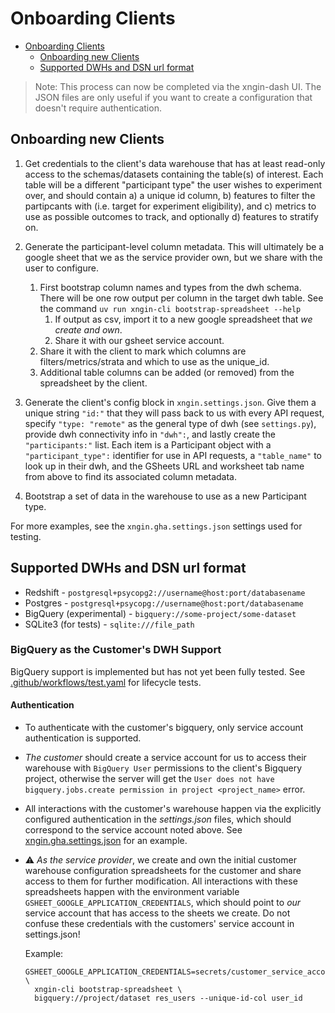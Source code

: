 # Onboarding Clients<a name="onboarding-clients"></a>

<!-- mdformat-toc start --slug=github --maxlevel=2 --minlevel=1 -->

- [Onboarding Clients](#onboarding-clients)
  - [Onboarding new Clients](#onboarding-new-clients)
  - [Supported DWHs and DSN url format](#supported-dwhs-and-dsn-url-format)

<!-- mdformat-toc end -->

> Note: This process can now be completed via the xngin-dash UI. The JSON files are only useful if you want to create
> a configuration that doesn't require authentication.

## Onboarding new Clients<a name="onboarding-new-clients"></a>

1. Get credentials to the client's data warehouse that has at least read-only access to the schemas/datasets
   containing the table(s) of interest. Each table will be a different "participant type" the user wishes to experiment
   over, and should contain a) a unique id column, b) features to filter the partipcants with (i.e. target for
   experiment
   eligibility), and c) metrics to use as possible outcomes to track, and optionally d) features to stratify on.

1. Generate the participant-level column metadata. This will ultimately be a google sheet that we as the service
   provider own, but we share with the user to configure.

   1. First bootstrap column names and types from the dwh schema. There will be one row output per column in the target
      dwh table. See the command `uv run xngin-cli bootstrap-spreadsheet --help`
      1. If output as csv, import it to a new google spreadsheet that _we create and own_.
      1. Share it with our gsheet service account.
   1. Share it with the client to mark which columns are filters/metrics/strata and which to use as the unique_id.
   1. Additional table columns can be added (or removed) from the spreadsheet by the client.

1. Generate the client's config block in `xngin.settings.json`. Give them a unique string `"id:"` that they will pass
   back to us with every API request, specify `"type: "remote"` as the general type of dwh (see `settings.py`), provide
   dwh
   connectivity info in `"dwh":`, and lastly create the `"participants:"` list. Each item is a Participant object with a
   `"participant_type":` identifier for use in API requests, a `"table_name"` to look up in their dwh, and the GSheets
   URL
   and worksheet tab name from above to find its associated column metadata.

1. Bootstrap a set of data in the warehouse to use as a new Participant type.

For more examples, see the `xngin.gha.settings.json` settings used for testing.

## Supported DWHs and DSN url format<a name="supported-dwhs-and-dsn-url-format"></a>

- Redshift - `postgresql+psycopg2://username@host:port/databasename`
- Postgres - `postgresql+psycopg://username@host:port/databasename`
- BigQuery (experimental) - `bigquery://some-project/some-dataset`
- SQLite3 (for tests) - `sqlite:///file_path`

### BigQuery as the Customer's DWH Support<a name="bigquery-as-the-customers-dwh-support"></a>

BigQuery support is implemented but has not yet been fully tested.
See [.github/workflows/test.yaml](.github/workflows/test.yaml) for lifecycle tests.

#### Authentication<a name="authentication"></a>

- To authenticate with the customer's bigquery, only service account authentication is supported.

- _The customer_ should create a service account for us to access their warehouse with
  `BigQuery User` permissions to the client's Bigquery project, otherwise the server will get the
  `User does not have bigquery.jobs.create permission in project <project_name>` error.

- All interactions with the customer's warehouse happen via the explicitly configured
  authentication in the _settings.json_ files, which should correspond to the service account noted
  above. See [xngin.gha.settings.json](xngin.gha.settings.json) for an example.

- ⚠️ _As the service provider_, we create and own the initial customer warehouse configuration
  spreadsheets for the customer and share access to them for further modification. All interactions
  with these spreadsheets happen with the
  environment variable `GSHEET_GOOGLE_APPLICATION_CREDENTIALS`, which should point to _our_ service account
  that has access to the sheets we create. Do not confuse these credentials with the customers' service account in
  settings.json!

  Example:

  ```shell
  GSHEET_GOOGLE_APPLICATION_CREDENTIALS=secrets/customer_service_account.json \
    xngin-cli bootstrap-spreadsheet \
    bigquery://project/dataset res_users --unique-id-col user_id
  ```

